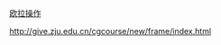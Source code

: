 [欧拉操作](http://give.zju.edu.cn/cgcourse/new/book/10.3.1.1.htm)

http://give.zju.edu.cn/cgcourse/new/frame/index.html